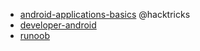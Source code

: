 
- [android-applications-basics](https://book.hacktricks.xyz/mobile-pentesting/android-app-pentesting/android-applications-basics)  @hacktricks
- [developer-android](https://developer.android.com/reference/android/app/Activity)
- [runoob](https://www.runoob.com/w3cnote/android-tutorial-intro.html)
